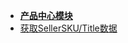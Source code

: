 - [**产品中心模块**](modules/aukey-product/main)
- [获取SellerSKU/Title数据](modules/aukey-product/api_basic_info "")